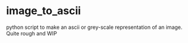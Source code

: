 # image_to_ascii
python script to make an ascii or grey-scale representation of an image. Quite rough and WIP
